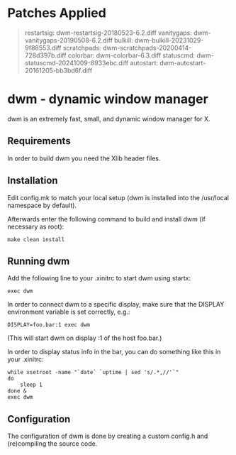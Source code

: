 Patches Applied
===============
> restartsig:   dwm-restartsig-20180523-6.2.diff
> vanitygaps:   dwm-vanitygaps-20190508-6.2.diff
> bulkill:      dwm-bulkill-20231029-9f88553.diff
> scratchpads:  dwm-scratchpads-20200414-728d397b.diff
> colorbar:     dwm-colorbar-6.3.diff
> statuscmd:    dwm-statuscmd-20241009-8933ebc.diff
> autostart:    dwm-autostart-20161205-bb3bd6f.diff

dwm - dynamic window manager
============================
dwm is an extremely fast, small, and dynamic window manager for X.


Requirements
------------
In order to build dwm you need the Xlib header files.


Installation
------------
Edit config.mk to match your local setup (dwm is installed into
the /usr/local namespace by default).

Afterwards enter the following command to build and install dwm (if
necessary as root):

    make clean install


Running dwm
-----------
Add the following line to your .xinitrc to start dwm using startx:

    exec dwm

In order to connect dwm to a specific display, make sure that
the DISPLAY environment variable is set correctly, e.g.:

    DISPLAY=foo.bar:1 exec dwm

(This will start dwm on display :1 of the host foo.bar.)

In order to display status info in the bar, you can do something
like this in your .xinitrc:

    while xsetroot -name "`date` `uptime | sed 's/.*,//'`"
    do
    	sleep 1
    done &
    exec dwm


Configuration
-------------
The configuration of dwm is done by creating a custom config.h
and (re)compiling the source code.
